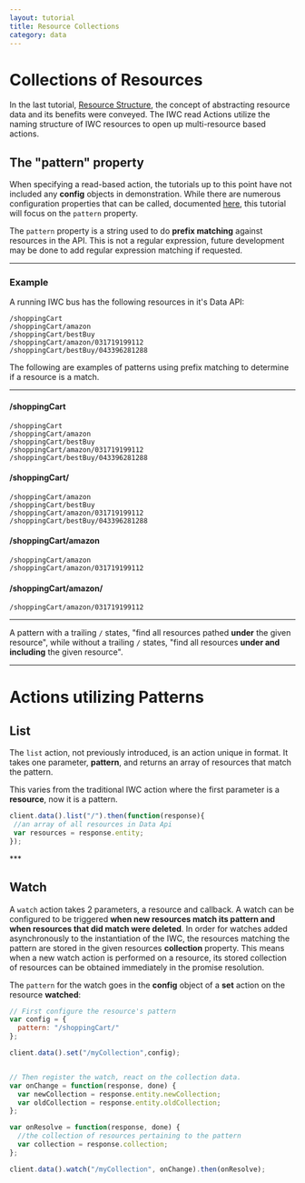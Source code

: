 ```yaml
---
layout: tutorial
title: Resource Collections 
category: data
---
```


# Collections of Resources
In the last tutorial, [Resource Structure](03_structure.md), the concept of abstracting resource data  and its benefits
were conveyed. The IWC read Actions utilize the naming structure of IWC resources to open up multi-resource based 
actions.

## The "pattern" property
When specifying a read-based action, the tutorials up to this point have not included any **config** objects in 
demonstration. While there are numerous configuration properties that can be called, documented [here](TODOLINK), this
tutorial will focus on the `pattern` property.

The `pattern` property is a string used to do **prefix matching** against resources in the API. This is not a regular
expression, future development may be done to add regular expression matching if requested. 

***

### Example
A running IWC bus has the following resources in it's Data API:

```
/shoppingCart
/shoppingCart/amazon
/shoppingCart/bestBuy
/shoppingCart/amazon/031719199112
/shoppingCart/bestBuy/043396281288
```

The following are examples of patterns using prefix matching to determine if a resource is a match.

***

#### /shoppingCart
```
/shoppingCart
/shoppingCart/amazon
/shoppingCart/bestBuy
/shoppingCart/amazon/031719199112
/shoppingCart/bestBuy/043396281288
```

#### /shoppingCart/
```
/shoppingCart/amazon
/shoppingCart/bestBuy
/shoppingCart/amazon/031719199112
/shoppingCart/bestBuy/043396281288
```

#### /shoppingCart/amazon
```
/shoppingCart/amazon
/shoppingCart/amazon/031719199112
```

#### /shoppingCart/amazon/
```
/shoppingCart/amazon/031719199112
```

***

A pattern with a trailing `/` states, "find all resources pathed **under** the given resource", while without a trailing
`/` states, "find all resources **under and including** the given resource".
 
***
 
# Actions utilizing Patterns

## List
The `list` action, not previously introduced, is an action unique in format. It takes one parameter, **pattern**, and
returns an array of resources that match the pattern.

This varies from the traditional IWC action where the first parameter is a **resource**, now it is a pattern.

``` js
client.data().list("/").then(function(response){
 //an array of all resources in Data Api
 var resources = response.entity;
});
```

<p data-height="450" data-theme-id="0" data-slug-hash="dYxgyO" data-default-tab="result" data-user="Kevin-K" class='codepen'>
***

## Watch
A `watch` action takes 2 parameters, a resource and callback. A watch can be configured to be triggered **when 
new resources match its pattern and when resources that did match were deleted**. In order for watches added 
asynchronously to the instantiation of the IWC, the resources matching the pattern are stored in the given resources 
**collection** property. This means when a new watch action is performed on a resource, its stored collection of 
resources can be obtained immediately in the promise resolution.

The `pattern` for the watch goes in the **config** object of a **set** action on the resource **watched**:

``` js
// First configure the resource's pattern
var config = {
  pattern: "/shoppingCart/"
};

client.data().set("/myCollection",config);


// Then register the watch, react on the collection data.
var onChange = function(response, done) {
  var newCollection = response.entity.newCollection;
  var oldCollection = response.entity.oldCollection;
};

var onResolve = function(response, done) {
  //the collection of resources pertaining to the pattern
  var collection = response.collection;
};

client.data().watch("/myCollection", onChange).then(onResolve);
```

<p data-height="450" data-theme-id="0" data-slug-hash="yYmRbm" data-default-tab="result" data-user="Kevin-K" class='codepen'>
 